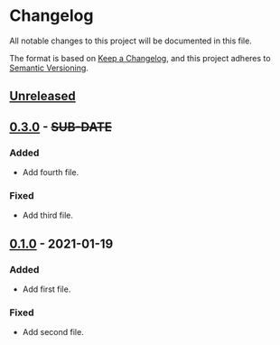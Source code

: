 # Changelog
All notable changes to this project will be documented in this file.

The format is based on [Keep a Changelog](https://keepachangelog.com/en/1.0.0/),
and this project adheres to [Semantic Versioning](https://semver.org/spec/v2.0.0.html).

## [Unreleased]

## [0.3.0] - ~~SUB-DATE~~
### Added
- Add fourth file.

### Fixed
- Add third file.

## [0.1.0] - 2021-01-19
### Added
- Add first file.

### Fixed
- Add second file.

[Unreleased]: https://github.com/adamtabrams/change/compare/0.3.0...HEAD
[0.3.0]: https://github.com/adamtabrams/change/compare/0.1.0...0.3.0
[0.1.0]: https://github.com/adamtabrams/change/releases/tag/0.1.0
